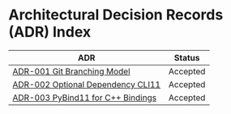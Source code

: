 # Architectural Decision Records (ADR) Index

| ADR | Status |
| ----------- | ----------- |
| [ADR-001 Git Branching Model](./ADR-001-Git-Branching-Model.md) | Accepted |
| [ADR-002 Optional Dependency CLI11 ](./ADR-002-Optional-Dependency-CLI11.md) | Accepted |
| [ADR-003 PyBind11 for C++ Bindings](./ADR-003-PyBind11-For-CPP-Bindings.md) | Accepted |  
